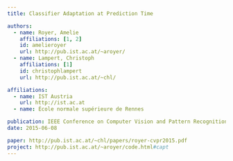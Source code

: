 ```yaml
---
title: Classifier Adaptation at Prediction Time

authors:
  - name: Royer, Amelie
    affiliations: [1, 2]
    id: amelieroyer
    url: http://pub.ist.ac.at/~aroyer/
  - name: Lampert, Christoph
    affiliations: [1]
    id: christophlampert
    url: http://pub.ist.ac.at/~chl/

affiliations:
  - name: IST Austria
    url: http://ist.ac.at
  - name: École normale supérieure de Rennes

publication: IEEE Conference on Computer Vision and Pattern Recognition 2015
date: 2015-06-08

paper: http://pub.ist.ac.at/~chl/papers/royer-cvpr2015.pdf
project: http://pub.ist.ac.at/~aroyer/code.html#capt
---
```

